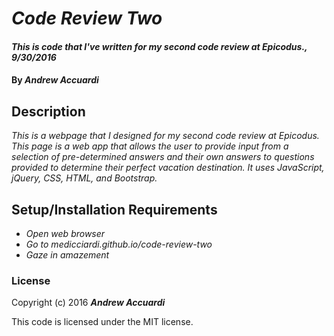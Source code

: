 # _Code Review Two_

#### _This is code that I've written for my second code review at Epicodus., 9/30/2016_

#### By _**Andrew Accuardi**_

## Description

_This is a webpage that I designed for my second code review at Epicodus. This page is a web app that allows the user to provide input from a selection of pre-determined answers and their own answers to questions provided to determine their perfect vacation destination. It uses JavaScript, jQuery, CSS, HTML, and Bootstrap._

## Setup/Installation Requirements

* _Open web browser_
* _Go to medicciardi.github.io/code-review-two_
* _Gaze in amazement_


### License

Copyright (c) 2016 **_Andrew Accuardi_**

This code is licensed under the MIT license.
